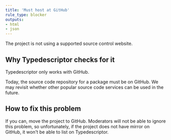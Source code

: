 ```yaml
---
title: 'Must host at GitHub'
rule_type: blocker
outputs:
- html
- json
---
```


The project is not using a supported source control website.

## Why Typedescriptor checks for it

Typedescriptor only works with GitHub.

Today, the source code repository for a package must be on GitHub.  We may revisit whether other popular source code services can be used in the future.

## How to fix this problem

If you can, move the project to GitHub.  Moderators will not be able to ignore this problem, so unfortunately, if the project does not have mirror on GitHub, it won't be able to list on Typedescriptor.
